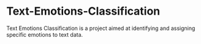 # Text-Emotions-Classification
Text Emotions Classification is a project aimed at identifying and assigning specific emotions to text data.
